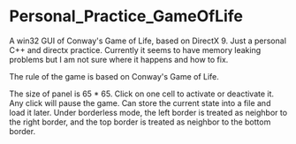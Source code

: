 # Personal_Practice_GameOfLife
A win32 GUI of Conway's Game of Life, based on DirectX 9. Just a personal C++ and directx practice.
Currently it seems to have memory leaking problems but I am not sure where it happens and how to fix.

The rule of the game is based on Conway's Game of Life.

The size of panel is 65 * 65.
Click on one cell to activate or deactivate it. Any click will pause the game.
Can store the current state into a file and load it later.
Under borderless mode, the left border is treated as neighbor to the right border, and the top border is treated as neighbor to the bottom border.
